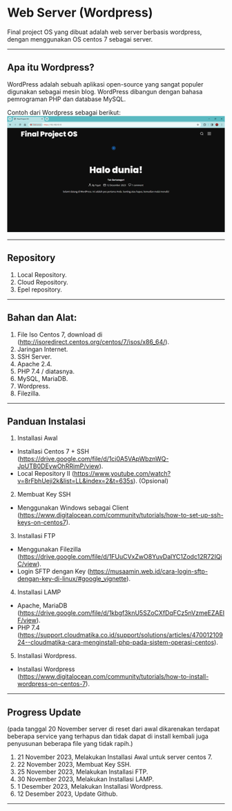 # Web Server (Wordpress)
Final project OS yang dibuat adalah web server berbasis wordpress, dengan menggunakan OS centos 7 sebagai server.
***

## Apa itu Wordpress?
WordPress adalah sebuah aplikasi open-source yang sangat populer digunakan sebagai mesin blog. WordPress dibangun dengan bahasa pemrograman PHP dan database MySQL.

Contoh dari Wordpress sebagai berikut:
![img/wordpress/wordpress](https://github.com/ReksaX7/Web-Server-Wordpress/blob/main/img/wordpress/Wordpress%201.png)
***
## Repository
1. Local Repository.
2. Cloud Repository.
3. Epel repository.
***

## Bahan dan Alat:
1. File Iso Centos 7, download di (http://isoredirect.centos.org/centos/7/isos/x86_64/).
2. Jaringan Internet.
3. SSH Server.
4. Apache 2.4.
5. PHP 7.4 / diatasnya.
6. MySQL, MariaDB.
7. Wordpress.
8. Filezilla.
***

## Panduan Instalasi
1. Installasi Awal
- Installasi Centos 7 + SSH (https://drive.google.com/file/d/1ci0A5VApWbznWQ-JpUTB0DEywOhRRimP/view).
- Local Repository II (https://www.youtube.com/watch?v=8rFbhUeji2k&list=LL&index=2&t=635s). (Opsional)
2. Membuat Key SSH
- Menggunakan Windows sebagai Client (https://www.digitalocean.com/community/tutorials/how-to-set-up-ssh-keys-on-centos7).
3. Installasi FTP
- Menggunakan Filezilla (https://drive.google.com/file/d/1FUuCVxZwO8YuvDalYC1Zodc12R72IQjC/view).
- Login SFTP dengan Key (https://musaamin.web.id/cara-login-sftp-dengan-key-di-linux/#google_vignette).
4. Installasi LAMP
- Apache, MariaDB (https://drive.google.com/file/d/1kbgf3knU5SZoCXfDqFCz5nVzmeEZAEIF/view).
- PHP 7.4 (https://support.cloudmatika.co.id/support/solutions/articles/47001210924--cloudmatika-cara-menginstall-php-pada-sistem-operasi-centos).
5. Installasi Wordpress.
- Installasi Wordpress (https://www.digitalocean.com/community/tutorials/how-to-install-wordpress-on-centos-7).
***

## Progress Update
(pada tanggal 20 November server di reset dari awal dikarenakan terdapat beberapa service yang terhapus dan tidak dapat di install kembali juga penyusunan beberapa file yang tidak rapih.)
1. 21 November 2023, Melakukan Installasi Awal untuk server centos 7.
2. 22 November 2023, Membuat Key SSH.
3. 25 November 2023, Melakukan Installasi FTP.
4. 30 November 2023, Melakukan Installasi LAMP.
5. 1 Desember 2023, Melakukan Installasi Wordpress.
6. 12 Desember 2023, Update Github.
***

